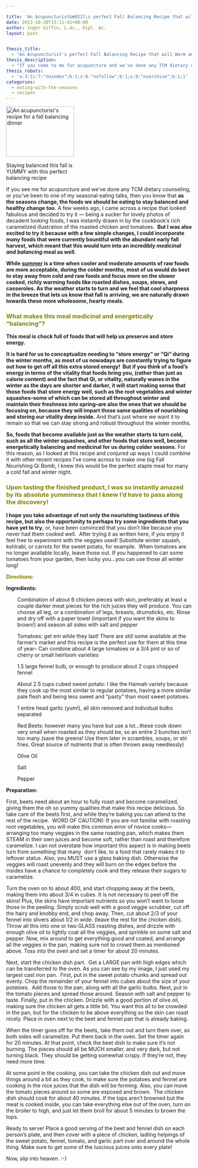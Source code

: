 ```yaml
---

title: 'An Acupuncturist&#8217;s perfect Fall Balancing Recipe that will Warm and Nourish your Qi'
date: 2013-10-30T15:11:42+00:00
author: Inger Giffin, L.Ac., Dipl. Ac.
layout: post


thesis_title:
  - "An Acupuncturist's perfect Fall Balancing Recipe that will Warm and Nourish your Qi"
thesis_description:
  - "If you come to me for acupuncture and we've done any TCM dietary counseling, or you've been to one of my Chinese medicine seasonal eating talks, then you know that as the seasons change, the foods we should be eating to stay balanced and healthy change too. This recipe combines the best of amazing tastiness with incredible medicine to form the perfect medicinal fall meal!"
thesis_robots:
  - 'a:3:{s:7:"noindex";b:1;s:8:"nofollow";b:1;s:9:"noarchive";b:1;}'
categories:
  - eating-with-the-seasons
  - recipes
---
```

<div id="attachment_1659" style="width: 194px" class="wp-caption alignleft">
  <a title="Acupuncture recipe for perfect Qi building fall meal" href="http://www.wisdomwaysacupuncture.com/wp-content/uploads/2013/10/acupuncturist-roasted-chicken-and-tomato.jpg"><img class="size-thumbnail wp-image-1659 " title="acupuncturist roasted chicken and tomato" src="http://www.wisdomwaysacupuncture.com/wp-content/uploads/2013/10/acupuncturist-roasted-chicken-and-tomato-150x112.jpg" alt="An acupuncturist's recipe for a fall balancing dinner" width="184" height="137" srcset="http://www.wisdomwaysacupuncture.com/wp-content/uploads/2013/10/acupuncturist-roasted-chicken-and-tomato-150x112.jpg 150w, http://www.wisdomwaysacupuncture.com/wp-content/uploads/2013/10/acupuncturist-roasted-chicken-and-tomato-300x225.jpg 300w, http://www.wisdomwaysacupuncture.com/wp-content/uploads/2013/10/acupuncturist-roasted-chicken-and-tomato-1024x768.jpg 1024w" sizes="(max-width: 184px) 100vw, 184px" /></a>
  
  <p class="wp-caption-text">
    Staying balanced this fall is YUMMY with this perfect balancing recipe
  </p>
</div>

If you see me for acupuncture and we&#8217;ve done any TCM dietary counseling, or you&#8217;ve been to one of my seasonal eating talks, then you know that **as the seasons change, the foods we should be eating to stay balanced and healthy change too.** A few weeks ago, I came across a recipe that looked fabulous and decided to try it &#8212; being a sucker for lovely photos of decadent looking foods, I was instantly drawn in by the cookbook&#8217;s rich caramelized illustration of the roasted chicken and tomatoes.  **But I was also excited to try it because with a few simple changes, I could incorporate many foods that were currently bountiful with the abundant early fall harvest, which meant that this would turn into an incredibly _medicinal and balancing_ meal as well.**

**While [summer](http://www.wisdomwaysacupuncture.com/2011/06/15/out-of-the-wood-and-into-the-fire-tips-for-keeping-your-fire-element-balanced-this-summer/) is a time when cooler and moderate amounts of raw foods are more acceptable, during the colder months, most of us would do best to stay away from cold and raw foods and focus more on the slower cooked, richly warming foods like roasted dishes, soups, stews, and casseroles. As the weather starts to turn and we feel that cool sharpness in the breeze that lets us know that fall is arriving, we are naturally drawn towards these more wholesome, hearty meals.**

### <span style="color: #808000;">What makes this meal medicinal and energetically &#8220;balancing&#8221;?</span>

<p style="text-align: left;">
  <strong>This meal is chock full of foods that will help us preserve and store energy. </strong>
</p>

**It is hard for us to conceptualize needing to &#8220;store energy&#8221; or &#8220;Qi&#8221; during the winter months, as most of us nowadays are constantly trying to figure out how to get off all this extra stored energy!  But if you think of a food&#8217;s energy in terms of the vitality that foods bring you, (rather than just as calorie content) and the fact that Qi, or vitality, naturally wanes in the winter as the days are shorter and darker, it will start making sense that those foods that store energy well, such as the root vegetables and winter squashes&#8211;some of which can be stored all throughout winter and maintain their freshness into spring&#8211;are also the ones that we should be focusing on, because they will impart those same qualities of nourishing and storing our vitality deep inside.** And that&#8217;s just where we want it to remain so that we can stay strong and robust throughout the winter months.

**So, foods that become available just as the weather starts to turn cold, such as all the winter squashes, and other foods that store well, become energetically balancing and medicinal for us during colder seasons.** For this reason, as I looked at this recipe and conjured up ways I could combine it with other recent recipes I&#8217;ve come across to make one big Fall Nourishing Qi Bomb, I knew this would be the perfect staple meal for many a cold fall and winter night.

### <span style="color: #808000;">Upon tasting the finished product, I was so instantly amazed by its absolute yumminess that I knew I&#8217;d have to pass along the discovery!</span>

**I hope you take advantage of not only the nourishing tastiness of this recipe, but also the opportunity to perhaps try some ingredients that you have yet to try**, or, have been convinced that you don&#8217;t like because you never had them cooked well.  After trying it as written here, if you enjoy it feel free to experiment with the veggies used! Substitute winter squash, kohlrabi, or carrots for the sweet potato, for example.  When tomatoes are no longer available locally, leave those out. If you happened to can some tomatoes from your garden, then lucky you&#8230;you can use those all winter long!

**<span style="color: #808000;">Directions:</span>**

**Ingredients:**

<p style="padding-left: 30px;">
  Combination of about 6 chicken pieces with skin, preferably at least a couple darker meat pieces for the rich juices they will produce. You can choose all leg, or a combination of legs, breasts, drumsticks, etc. Rinse and dry off with a paper towel (important if you want the skins to brown!) and season all sides with salt and pepper
</p>

<p style="padding-left: 30px;">
  Tomatoes: get em while they last! There are still some available at the farmer&#8217;s market and this recipe is the perfect use for them at this time of year&#8211; Can combine about 4 large tomatoes or a 3/4 pint or so of cherry or small heirloom varieties
</p>

<p style="padding-left: 30px;">
  1.5 large fennel bulb, or enough to produce about 2 cups chopped fennel
</p>

<p style="padding-left: 30px;">
  About 2.5 cups cubed sweet potato: I like the Hannah variety because they cook up the most similar to regular potatoes, having a more similar pale flesh and being less sweet and &#8220;pasty&#8221; than most sweet potatoes.
</p>

<p style="padding-left: 30px;">
  1 entire head garlic (yum!), all skin removed and individual bulbs separated
</p>

<p style="padding-left: 30px;">
  Red Beets: however many you have but use a lot&#8230;these cook down very small when roasted as they should be, so an entire 2 bunches isn&#8217;t too many (save the greens! Use them later in scrambles, soups, or stir fries. Great source of nutrients that is often thrown away needlessly)
</p>

<p style="padding-left: 30px;">
  Olive Oil
</p>

<p style="padding-left: 30px;">
  Salt
</p>

<p style="padding-left: 30px;">
  Pepper
</p>

**Preparation:**

First, beets need about an hour to fully roast and become caramelized, giving them the oh so yummy qualities that make this recipe delicious. So take care of the beets first, and while they&#8217;re baking you can attend to the rest of the recipe.  WORD OF CAUTION!: If you are not familiar with roasting root vegetables, you will make this common error of novice cooks&#8212;arranging too many veggies in the same roasting pan, which makes them STEAM in their own juices and become soft, rather than roast and therefore caramelize. I can not overstate how important this aspect is in making beets turn from something that many  don&#8217;t like, to a food that rarely makes it to leftover status. Also, you MUST use a glass baking dish. Otherwise the veggies will roast unevenly and they will burn on the edges before the insides have a chance to completely cook and they release their sugars to caramelize.

Turn the oven on to about 400, and start chopping away at the beets, making them into about 3/4 in cubes. It is not necessary to peel off the skins! Plus, the skins have important nutrients so you won&#8217;t want to loose those in the peeling. Simply scrub well with a good veggie scrubber, cut off the hairy and knobby end, and chop away. Then, cut about 2/3 of your fennel into slivers about 1/2 in wide. (leave the rest for the chicken dish).  Throw all this into one or two GLASS roasting dishes, and drizzle with enough olive oil to lightly coat all the veggies, and sprinkle on some salt and pepper. Now, mix around to get everything good and coated, and arrange all the veggies in the pan, making sure not to crowd them as mentioned above. Toss into the oven and set a timer for about 20 minutes.

Next, start the chicken dish part.  Get a LARGE pan with high edges which can be transferred to the oven. As you can see by my image, I just used my largest cast iron pan.  First, put in the sweet potato chunks and spread out evenly. Chop the remainder of your fennel into cubes about the size of your potatoes.  Add those to the pan, along with all the garlic bulbs. Next, put in the tomato pieces and spread those around. Season with salt and pepper to taste. Finally, put in the chicken. Drizzle with a good portion of olive oil, making sure the chicken all gets a little bit. You want this all to be crowded in the pan, but for the chicken to be above everything so the skin can roast nicely. Place in oven next to the beet and fennel pan that is already baking.

When the timer goes off for the beets, take them out and turn them over, so both sides will caramelize. Put them back in the oven. Set the timer again for 20 minutes. At that point, check the beet dish to make sure it&#8217;s not burning. The pieces should all be MUCH smaller, and very dark, but not turning black. They should be getting somewhat crispy. If they&#8217;re not, they need more time.

At some point in the cooking, you can take the chicken dish out and move things around a bit as they cook, to make sure the potatoes and fennel are cooking in the nice juices that the dish will be forming. Also, you can move the tomato pieces around so some are exposed and brown.  The chicken dish should cook for about 40 minutes. If the tops aren&#8217;t browned but the meat is cooked inside, you can take everything else out of the oven, turn on the broiler to high, and just let them broil for about 5 minutes to brown the tops.

Ready to serve! Place a good serving of the beet and fennel dish on each person&#8217;s plate, and then cover with a piece of chicken, ladling helpings of the sweet potato, fennel, tomato, and garlic part over and around the whole thing. Make sure to get some of the luscious juices onto every plate!

Now, slip into heaven. :-)

&nbsp;